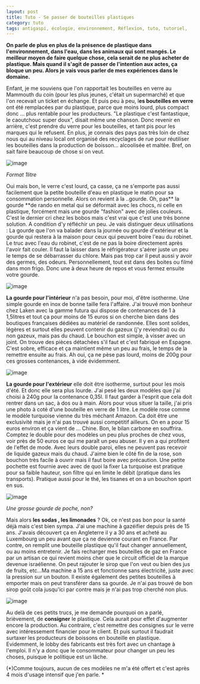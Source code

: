 ```yaml
---
layout: post
title: Tuto - Se passer de bouteilles plastiques
category: tuto
tags: antigaspi, écologie, environnement, Réflexion, tuto, tutoriel,
---
```

**On parle de plus en plus de la présence de plastique dans l'environnement, dans l'eau, dans les animaux qui sont mangés. Le meilleur moyen de faire quelque chose, cela serait de ne plus acheter de plastique. Mais quand il s'agit de passer de l'intention aux actes, ça bloque un peu.  Alors je vais vous parler de mes expériences dans le domaine.**

Enfant, je me souviens que l'on rapportait les bouteilles en verre au Mammouth du coin (pour les plus jeunes, c'était un supermarché) et que l'on recevait un ticket en échange. Et puis peu à peu, l**es bouteilles en verre** ont été remplacées par du plastique, parce que moins lourd, plus compact donc ... plus rentable pour les producteurs. "Le plastique c'est fantastique, le caoutchouc super doux", disait même une chanson. Donc revenir en arrière, c'est prendre du verre pour les bouteilles, et tant pis pour les marques qui le refusent. En plus, je connais des pays pas très loin de chez nous qui au niveau local ont organisé des recyclages de rue pour réutiliser les bouteilles dans la production de boisson... alcoolisée et maltée. Bref, on sait faire beaucoup de chose si on veut.

![image](https://cheziceman.files.wordpress.com/2020/01/img_20200115_171809628930454.jpg)

*Format 1litre*

Oui mais bon, le verre c'est lourd, ça casse, ça ne s'emporte pas aussi facilement que la petite bouteille d'eau en plastique le matin pour sa consommation personnelle. Alors on revient à la ..gourde. Oh, pas** la gourde **de rando en metal qui se déformait avec les chocs, ni celle en plastique, forcément mais une gourde "fashion" avec de jolies couleurs. C'est le dernier cri chez les bobos mais c'est vrai que c'est une très bonne solution. A condition d'y réfléchir un peu. Je vais distinguer deux utilisations : La gourde que l'on va balader dans la journée ou gourde d'extérieur et la gourde qui restera à la maison pour ceux qui peuvent boire l'eau du robinet. Le truc avec l'eau du robinet, c'est de ne pas la boire directement après l'avoir fait couler. Il faut la laisser dans le réfrigérateur s'aérer juste un peu le temps de se débarrasser du chlore. Mais pas trop car il peut aussi y avoir des germes, des odeurs. Personnellement, tout est dans des boites ou filmé dans mon frigo. Donc une à deux heure de repos et vous fermez ensuite votre gourde.

![image](https://cheziceman.files.wordpress.com/2020/01/img_20200115_171830307220812.jpg)

**La gourde pour l'intérieur** n'a pas besoin, pour moi, d'être isotherme. Une simple gourde en inox de bonne taille fera l'affaire. J'ai trouvé mon bonheur chez Laken avec la gamme futura qui dispose de contenances de 1 à 1,5litres et tout ça pour moins de 15 euros si on cherche bien dans des boutiques françaises dédiées au matériel de randonnée. Elles sont solides, légères et surtout elles peuvent contenir du gazeux (j'y reviendrai) ou du non gazeux, mais pas du chaud. Le bouchon est simple, à visser avec un joint. On trouve des pièces détachées s'il faut et c'est fabriqué en Espagne. C'est sobre, efficace et ça maintient même un peu au frais, le temps de la remettre ensuite au frais. Ah oui, ça ne pèse pas lourd, moins de 200g pour ces grosses contenances, à vide évidemment.

![image](https://cheziceman.files.wordpress.com/2020/01/img_20200115_171853781166513.jpg)

**La gourde pour l'extérieur** elle doit être isotherme, surtout pour les mois d'été. Et donc elle sera plus lourde. J'ai pesé les deux modèles que j'ai choisi à 240g pour la contenance 0,35l. Il faut garder à l'esprit que cela doit rentrer dans un sac, à dos ou à main. Alors pour vous situer la taille, j'ai pris une photo à coté d'une bouteille en verre de 1 litre. Le modèle rose comme le modèle turquoise vienne du très méchant Amazon. Ca doit être une exclusivité mais je n'ai pas trouvé aussi compétitif ailleurs. On en a pour 15 euros environ et ça vient de ... Chine. Bon, le bilan carbone en souffrira. Comptez le double pour des modèles un peu plus proches de chez vous, voir près de 50 euros ce qui me paraît un peu abuser. Il y en a qui profitent de l'effet de mode. Avec leurs double paroi, elles ne peuvent pas recevoir de liquide gazeux mais du chaud. J'aime bien le côté fin de la rose, son bouchon très facile à ouvrir mais il faut boire avec précaution. Une petite pochette est fournie avec avec de quoi la fixer La turquoise est pratique pour sa faible hauteur, son filtre qui en limite le débit (pratique dans les transports). Pratique aussi pour le thé, les tisanes et on a un bouchon sport en sus. 

![image](https://cheziceman.files.wordpress.com/2020/01/img_20200115_183346466638049.jpg)

*Une grosse gourde de poche, non?*

Mais alors **les sodas , les limonades** ? Ok, ce n'est pas bon pour la santé déjà mais c'est bien sympa. J'ai une machine à gazéifier depuis près de 15 ans. J'avais découvert ça en Angleterre il y a 30 ans et acheté au Luxembourg un peu avant que ça ne devienne courant en France. Par contre, on remplit une bouteille plastique qu'il faut changer annuellement, ou au moins entretenir. Je fais recharger mes bouteilles de gaz en France par un artisan ce qui revient moins cher que le circuit officiel de la marque devenue israélienne. On peut rajouter le sirop que l'on veut ou bien des jus de fruits, etc...Ma machine a 15 ans et fonctionne sans électricité, juste avec la pression sur un bouton. Il existe également des petites bouteilles à emporter mais on peut transférer dans sa gourde. Je n'ai pas trouvé de bon sirop goût cola jusqu'ici par contre mais je n'ai pas trop cherché non plus.  

![image](https://cheziceman.files.wordpress.com/2020/01/sodaclubjet1430796723.jpg)

Au delà de ces petits trucs, je me demande pourquoi on a parlé, brièvement, de **consigner** le plastique. Cela aurait pour effet d'augmenter encore la production. Au contraire, c'est remettre des consignes sur le verre avec intéressement financier pour le client. Et puis surtout il faudrait surtaxer les producteurs de boissons en bouteille en plastique. Evidemment, le lobby des fabricants est très fort avec un chantage à l'emploi. Il n'y a donc que le consommateur pour changer un peu les choses, puisque le politique est un lâche. 

(*)Comme toujours, aucun de ces modèles ne m'a été offert et c'est après 4 mois d'usage intensif que j'en parle. *

